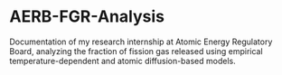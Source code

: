 # AERB-FGR-Analysis
Documentation of my research internship at Atomic Energy Regulatory Board, analyzing the fraction of fission gas released using empirical temperature-dependent and atomic diffusion-based models.
